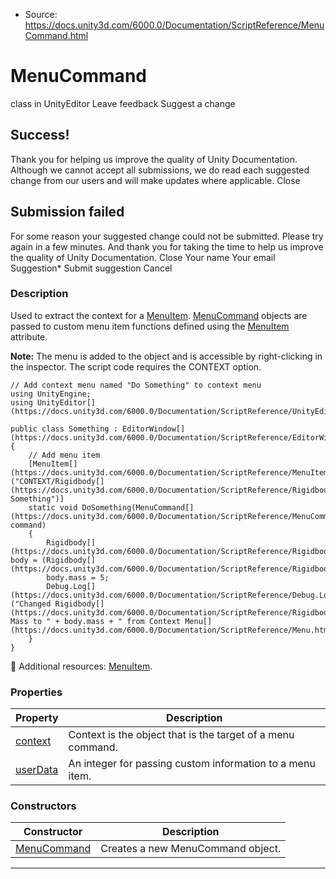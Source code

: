 * Source: https://docs.unity3d.com/6000.0/Documentation/ScriptReference/MenuCommand.html

# MenuCommand
class in UnityEditor
Leave feedback
Suggest a change
## Success!
Thank you for helping us improve the quality of Unity Documentation. Although we cannot accept all submissions, we do read each suggested change from our users and will make updates where applicable.
Close
## Submission failed
For some reason your suggested change could not be submitted. Please <a>try again</a> in a few minutes. And thank you for taking the time to help us improve the quality of Unity Documentation.
Close
Your name Your email Suggestion* Submit suggestion
Cancel
### Description
Used to extract the context for a [MenuItem](https://docs.unity3d.com/6000.0/Documentation/ScriptReference/MenuItem.html).
[MenuCommand](https://docs.unity3d.com/6000.0/Documentation/ScriptReference/MenuCommand.html) objects are passed to custom menu item functions defined using the [MenuItem](https://docs.unity3d.com/6000.0/Documentation/ScriptReference/MenuItem.html) attribute.  
  
**Note:** The menu is added to the object and is accessible by right-clicking in the inspector. The script code requires the CONTEXT option.
```
// Add context menu named "Do Something" to context menu
using UnityEngine;
using UnityEditor[](https://docs.unity3d.com/6000.0/Documentation/ScriptReference/UnityEditor.html);  
  
public class Something : EditorWindow[](https://docs.unity3d.com/6000.0/Documentation/ScriptReference/EditorWindow.html)
{
    // Add menu item
    [MenuItem[](https://docs.unity3d.com/6000.0/Documentation/ScriptReference/MenuItem.html)("CONTEXT/Rigidbody[](https://docs.unity3d.com/6000.0/Documentation/ScriptReference/Rigidbody.html)/Do Something")]
    static void DoSomething(MenuCommand[](https://docs.unity3d.com/6000.0/Documentation/ScriptReference/MenuCommand.html) command)
    {
        Rigidbody[](https://docs.unity3d.com/6000.0/Documentation/ScriptReference/Rigidbody.html) body = (Rigidbody[](https://docs.unity3d.com/6000.0/Documentation/ScriptReference/Rigidbody.html))command.context;
        body.mass = 5;
        Debug.Log[](https://docs.unity3d.com/6000.0/Documentation/ScriptReference/Debug.Log.html)("Changed Rigidbody[](https://docs.unity3d.com/6000.0/Documentation/ScriptReference/Rigidbody.html)'s Mass to " + body.mass + " from Context Menu[](https://docs.unity3d.com/6000.0/Documentation/ScriptReference/Menu.html)...");
    }
}

```

Additional resources: [MenuItem](https://docs.unity3d.com/6000.0/Documentation/ScriptReference/MenuItem.html).
### Properties
Property | Description  
---|---  
[context](https://docs.unity3d.com/6000.0/Documentation/ScriptReference/MenuCommand-context.html) | Context is the object that is the target of a menu command.  
[userData](https://docs.unity3d.com/6000.0/Documentation/ScriptReference/MenuCommand-userData.html) | An integer for passing custom information to a menu item.  
### Constructors
Constructor | Description  
---|---  
[MenuCommand](https://docs.unity3d.com/6000.0/Documentation/ScriptReference/MenuCommand-ctor.html) | Creates a new MenuCommand object.  
* * *
